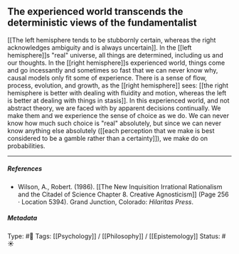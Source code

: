 ## The experienced world transcends the deterministic views of the fundamentalist # 

[[The left hemisphere tends to be stubbornly certain, whereas the right acknowledges ambiguity and is always uncertain]]. In the [[left hemisphere]]s "real" universe, all things are determined, including us and our thoughts. In the [[right hemisphere]]s experienced world, things come and go incessantly and sometimes so fast that we can never know why, causal models only fit some of experience. There is a sense of flow, process, evolution, and growth, as the [[right hemisphere]] sees: [[the right hemisphere is better with dealing with fluidity and motion, whereas the left is better at dealing with things in stasis]]. In this experienced world, and not abstract theory, we are faced with by apparent decisions continually. We make them and we experience the sense of choice as we do. We can never know how much such choice is "real" absolutely, but since we can never know anything else absolutely ([[each perception that we make is best considered to be a gamble rather than a certainty]]), we make do on probabilities. 

___

##### References

- Wilson, A., Robert. (1986). [[The New Inquisition Irrational Rationalism and the Citadel of Science Chapter 8. Creative Agnosticism]] (Page 256 · Location 5394). Grand Junction, Colorado: _Hilaritas Press_.

##### Metadata

Type: #🔴 
Tags: [[Psychology]] / [[Philosophy]] / [[Epistemology]] 
Status: #☀️ 
